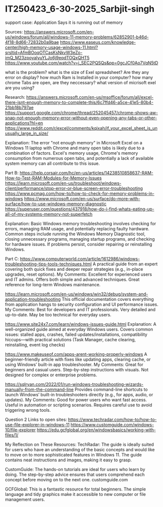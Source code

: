 # IT250423_6-30-2025_Sarbjit-singh
support case: Application Says it is running out of memory

Sources:
https://answers.microsoft.com/en-us/windows/forum/all/windows-11-memory-problems/62852901-b46d-4f18-8d66-72832b0a9bae
https://www.easeus.com/knowledge-center/high-memory-usage-windows-11.html?srsltid=AfmBOoqOTCasKsNkvW3eZo-imQ_M23zpoyalyuYLJo6j9eqdTOQxQHT5
https://www.youtube.com/watch?v=j_SEC2PQSQs&pp=0gcJCf0Ao7VqN5tD

what is the problem?
what is the size of Exel spreadsheet?
Are they any error on display?
how much Ram is Installed in your computer?
how many chrome Tabs are open, are they neccessary?
what version of micrisoft exel are you using?

Research:
https://answers.microsoft.com/en-us/msoffice/forum/all/excel-there-isnt-enough-memory-to-complete-this/6c7ffd46-a5ce-41e5-80b4-21bb18b797ae
https://support.google.com/chrome/thread/252045457/chrome-shows-aw-snap-not-enough-memory-error-without-even-opening-any-tabs-or-other-applications?hl=en
https://www.reddit.com/r/excel/comments/kqixah/if_your_excel_sheet_is_unusually_large_in_size/

Explanation:
The error "not enough memory" in Microsoft Excel on a Windows 11 laptop with Chrome and many open tabs is likely due to a combination of factors. Excel's memory usage, Chrome's memory consumption from numerous open tabs, and potentially a lack of available system memory can all contribute to this issue. 

Part B:
https://help.corsair.com/hc/en-us/articles/14238510858637-RAM-How-to-Test-RAM-Modules-for-Memory-Issues
https://learn.microsoft.com/en-us/troubleshoot/windows-client/performance/stop-error-or-blue-screen-error-troubleshooting
https://www.pcmag.com/how-to/how-to-check-for-memory-problems-in-windows
https://www.microsoft.com/en-us/surface/do-more-with-surface/how-to-use-windows-memory-diagnostic
https://superuser.com/questions/437918/how-do-i-find-whats-eating-up-all-of-my-systems-memory-not-superfetch

Explanation:
Basic Windows memory troubleshooting involves checking for errors, managing RAM usage, and potentially replacing faulty hardware. Common steps include running the Windows Memory Diagnostic tool, closing unnecessary programs, managing startup programs, and checking for hardware issues. If problems persist, consider repairing or reinstalling Windows. 

Part C:
https://www.computerworld.com/article/1612986/windows-troubleshooting-tips-tools-techniques.html
A practical guide from an expert covering both quick fixes and deeper repair strategies (e.g., in-place upgrades, reset options).
My Comments:
Excellent for experienced users and IT admins.
Offers both simple and advanced techniques.
Great reference for long-term Windows maintenance.

https://learn.microsoft.com/en-us/windows/win32/debug/system-and-application-troubleshooting
This official documentation covers everything from application hangs to security configuration and UI performance issues.
My Comments:
Best for developers and IT professionals.
Very detailed and up-to-date.
May be too technical for everyday users.

https://www.site24x7.com/learn/windows-issues-guide.html
Explanation:
A well-organized guide aimed at everyday Windows users. Covers common issues: stalled apps, crashes, failed updates/installations, compatibility hiccups—with practical solutions (Task Manager, cache clearing, reinstalling, event log checks)

https://www.makeuseof.com/apps-arent-working-properly-windows
A beginner-friendly article with fixes like updating apps, clearing cache, or using Windows’ built-in app troubleshooter.
My Comments:
Great for beginners and casual users.
Step-by-step instructions with visuals.
Not designed for complex or enterprise problems.

https://sqlryan.com/2022/01/run-windows-troubleshooting-wizards-manually-from-the-command-line
Provides command-line shortcuts to launch Windows’ built-in troubleshooters directly (e.g., for apps, audio, or updates).
My Comments:
Good for power users who want fast access.
Useful in automation or scripting scenarios.
Requires careful use to avoid triggering wrong tools.

Question 2
Links to open sites:
https://www.techradar.com/how-to/how-to-use-file-explorer-in-windows-11
https://www.customguide.com/windows-10/file-explorer
https://edu.gcfglobal.org/en/windowsbasics/working-with-files/1/

My Reflection on These Resources:
TechRadar: The guide is ideally suited for users who have an understanding of the basic concepts and would like to move on to more sophisticated features in Windows 11. The guide contains neat instructions and images, making it easy to grasp.

CustomGuide: The hands-on tutorials are ideal for users who learn by doing. The step-by-step advice ensures that users comprehend each concept before moving on to the next one.
customguide.com

GCFGlobal: This is a fantastic resource for total beginners. The simple language and tidy graphics make it accessible to new computer or file management users.
